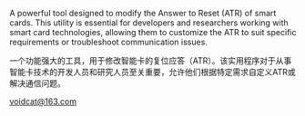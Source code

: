 

A powerful tool designed to modify the Answer to Reset (ATR) of smart cards. This utility is essential for developers and researchers working with smart card technologies, allowing them to customize the ATR to suit specific requirements or troubleshoot communication issues.


一个功能强大的工具，用于修改智能卡的复位应答（ATR）。该实用程序对于从事智能卡技术的开发人员和研究人员至关重要，允许他们根据特定需求自定义ATR或解决通信问题。

voidcat@163.com
